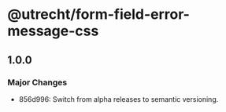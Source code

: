 # @utrecht/form-field-error-message-css

## 1.0.0

### Major Changes

- 856d996: Switch from alpha releases to semantic versioning.
